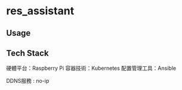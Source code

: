 # res_assistant
## Usage


## Tech Stack
硬體平台：Raspberry Pi
容器技術：Kubernetes
配置管理工具：Ansible

DDNS服務 : no-ip
